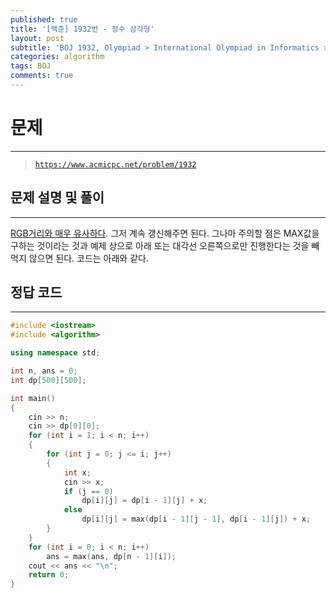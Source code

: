 ```yaml
---
published: true
title: '[백준] 1932번 - 정수 삼각형'
layout: post
subtitle: 'BOJ 1932, Olympiad > International Olympiad in Informatics > IOI 1994 1번'
categories: algorithm
tags: BOJ
comments: true
---
```

# **문제**
---
> [`https://www.acmicpc.net/problem/1932`](https://www.acmicpc.net/problem/1932)

## **문제 설명 및 풀이**
---
[RGB거리와 매우 유사하다](https://sundongkim-dev.github.io/algorithm/2021/03/10/algorithm-BOJ-RGBDistance/). 그저 계속 갱신해주면 된다. 그나마 주의할 점은 MAX값을 구하는 것이라는 것과 예제 상으로 아래 또는 대각선 오른쪽으로만 진행한다는 것을 빼먹지 않으면 된다. 코드는 아래와 같다.  

## **정답 코드**
---

```c++
#include <iostream>
#include <algorithm>

using namespace std;

int n, ans = 0;
int dp[500][500];

int main()
{
    cin >> n;
    cin >> dp[0][0];
    for (int i = 1; i < n; i++)
    {
        for (int j = 0; j <= i; j++)
        {
            int x;
            cin >> x;
            if (j == 0)
                dp[i][j] = dp[i - 1][j] + x;
            else
                dp[i][j] = max(dp[i - 1][j - 1], dp[i - 1][j]) + x;
        }
    }
    for (int i = 0; i < n; i++)
        ans = max(ans, dp[n - 1][i]);
    cout << ans << "\n";
    return 0;
}
```
